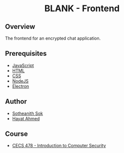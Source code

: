 <h1 align="center" style="border: none">BLANK - Frontend</h1>

## Overview
The frontend for an encrypted chat application.

## Prerequisites
 - [JavaScript](https://www.javascript.com/)
 - [HTML](https://en.wikipedia.org/wiki/HTML#:~:text=The%20HyperText%20Markup%20Language%2C%20or,scripting%20languages%20such%20as%20JavaScript.&text=HTML%20elements%20are%20delineated%20by%20tags%2C%20written%20using%20angle%20brackets.)
 - [CSS](https://www.w3schools.com/css/)
 - [NodeJS](https://nodejs.org/en/)
 - [Electron](https://www.electronjs.org/)
 
## Author
 - [Sotheanith Sok](https://github.com/sotheanith)
 - [Hayat Ahmed](https://github.com/hayat456)

## Course
 - [CECS 478 - Introduction to Computer Security](http://catalog.csulb.edu/preview_course_nopop.php?catoid=5&coid=40021)
